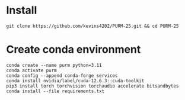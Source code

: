 # Install
`git clone https://github.com/kevins4202/PURM-25.git && cd PURM-25`

# Create conda environment
```
conda create --name purm python=3.11
conda activate purm
conda config --append conda-forge services
conda install nvidia/label/cuda-12.6.3::cuda-toolkit
pip3 install torch torchvision torchaudio accelerate bitsandbytes
conda install --file requirements.txt
```
